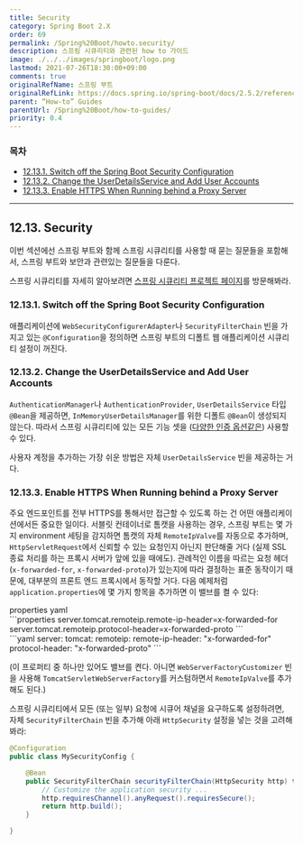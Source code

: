 ```yaml
---
title: Security
category: Spring Boot 2.X
order: 69
permalink: /Spring%20Boot/howto.security/
description: 스프링 시큐리티와 관련된 how to 가이드
image: ./../../images/springboot/logo.png
lastmod: 2021-07-26T18:30:00+09:00
comments: true
originalRefName: 스프링 부트
originalRefLink: https://docs.spring.io/spring-boot/docs/2.5.2/reference/htmlsingle/#howto.security
parent: “How-to” Guides
parentUrl: /Spring%20Boot/how-to-guides/
priority: 0.4
---
```

<script>defaultLanguages = ['properties']</script>

### 목차

- [12.13.1. Switch off the Spring Boot Security Configuration](#12131-switch-off-the-spring-boot-security-configuration)
- [12.13.2. Change the UserDetailsService and Add User Accounts](#12132-change-the-userdetailsservice-and-add-user-accounts)
- [12.13.3. Enable HTTPS When Running behind a Proxy Server](#12133-enable-https-when-running-behind-a-proxy-server)

---

## 12.13. Security

이번 섹션에선 스프링 부트와 함께 스프링 시큐리티를 사용할 때 묻는 질문들을 포함해서, 스프링 부트와 보안과 관련있는 질문들을 다룬다.

스프링 시큐리티를 자세히 알아보려면 [스프링 시큐리티 프로젝트 페이지](https://spring.io/projects/spring-security)를 방문해봐라.

### 12.13.1. Switch off the Spring Boot Security Configuration

애플리케이션에 `WebSecurityConfigurerAdapter`나 `SecurityFilterChain` 빈을 가지고 있는 `@Configuration`을 정의하면 스프링 부트의 디폴트 웹 애플리케이션 시큐리티 설정이 꺼진다.

### 12.13.2. Change the UserDetailsService and Add User Accounts

`AuthenticationManager`나 `AuthenticationProvider`, `UserDetailsService` 타입 `@Bean`을 제공하면, `InMemoryUserDetailsManager`를 위한 디폴트 `@Bean`이 생성되지 않는다. 따라서 스프링 시큐리티에 있는 모든 기능 셋을 ([다양한 인증 옵션같은](../../Spring%20Security/authentication/)) 사용할 수 있다.

사용자 계정을 추가하는 가장 쉬운 방법은 자체 `UserDetailsService` 빈을 제공하는 거다.

### 12.13.3. Enable HTTPS When Running behind a Proxy Server

주요 엔드포인트를 전부 HTTPS를 통해서만 접근할 수 있도록 하는 건 어떤 애플리케이션에서든 중요한 일이다. 서블릿 컨테이너로 톰캣을 사용하는 경우, 스프링 부트는 몇 가지 environment 세팅을 감지하면 톰캣의 자체 `RemoteIpValve`를 자동으로 추가하며, `HttpServletRequest`에서 신뢰할 수 있는 요청인지 아닌지 판단해줄 거다 (실제 SSL 종료 처리를 하는 프록시 서버가 앞에 있을 때에도). 관례적인 이름을 따르는 요청 헤더(`x-forwarded-for`, `x-forwarded-proto`)가 있는지에 따라 결정하는 표준 동작이기 때문에, 대부분의 프론트 엔드 프록시에서 동작할 거다. 다음 예제처럼 `application.properties`에 몇 가지 항목을 추가하면 이 밸브를 켤 수 있다:

<div class="switch-language-wrapper properties yaml">
<span class="switch-language properties">properties</span>
<span class="switch-language yaml">yaml</span>
</div>
<div class="language-only-for-properties properties yaml"></div>
```properties
server.tomcat.remoteip.remote-ip-header=x-forwarded-for
server.tomcat.remoteip.protocol-header=x-forwarded-proto
```
<div class="language-only-for-yaml properties yaml"></div>
```yaml
server:
  tomcat:
    remoteip:
      remote-ip-header: "x-forwarded-for"
      protocol-header: "x-forwarded-proto"
```

(이 프로퍼티 중 하나만 있어도 밸브를 켠다. 아니면 `WebServerFactoryCustomizer` 빈을 사용해 `TomcatServletWebServerFactory`를 커스텀하면서 `RemoteIpValve`를 추가해도 된다.)

스프링 시큐리티에서 모든 (또는 일부) 요청에 시큐어 채널을 요구하도록 설정하려면, 자체 `SecurityFilterChain` 빈을 추가해 아래 `HttpSecurity` 설정을 넣는 것을 고려해봐라:

```java
@Configuration
public class MySecurityConfig {

    @Bean
    public SecurityFilterChain securityFilterChain(HttpSecurity http) throws Exception {
        // Customize the application security ...
        http.requiresChannel().anyRequest().requiresSecure();
        return http.build();
    }

}
```
